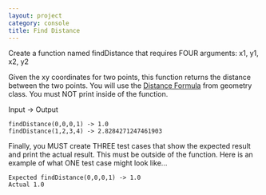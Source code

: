 ```yaml
---
layout: project
category: console
title: Find Distance
---
```


Create a function named findDistance that requires FOUR arguments: x1, y1, x2, y2

Given the xy coordinates for two points, this function returns the distance between the two points. You will use the [Distance Formula](https://www.khanacademy.org/math/geometry/hs-geo-analytic-geometry/hs-geo-distance-and-midpoints/v/distance-formula) from geometry class. You must NOT print inside of the function.

Input -> Output
```
findDistance(0,0,0,1) -> 1.0
findDistance(1,2,3,4) -> 2.8284271247461903
```

Finally, you MUST create THREE test cases that show the expected result and print the actual result. This must be outside of the function. Here is an example of what ONE test case might look like...

```
Expected findDistance(0,0,0,1) -> 1.0
Actual 1.0
```
